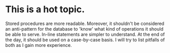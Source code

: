 # This is a hot topic.
Stored procedures are more readable. Moreover, it shouldn't be considered an anti-pattern for the database to 'know' what kind of operations it should be able to serve.
In-line statements are simpler to understand. At the end of the day, it should be used on a case-by-case basis. I will try to list pitfalls of both as I gain more experience.
